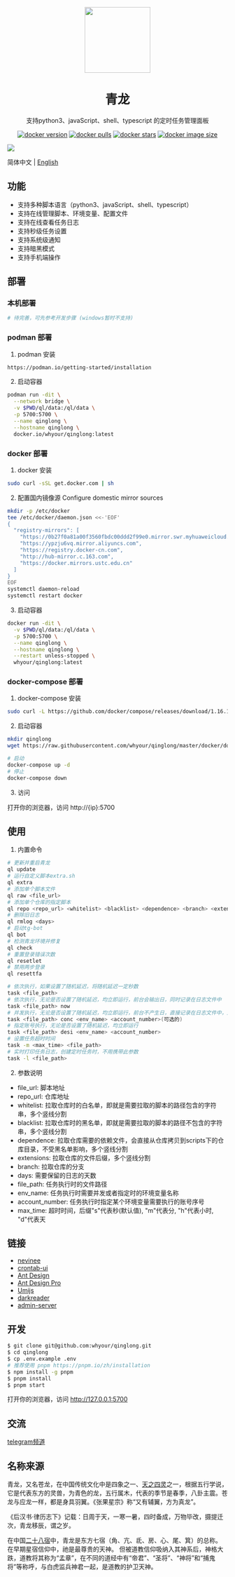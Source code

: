 <p align="center">
  <a href="https://github.com/whyour/qinglong">
    <img width="150" src="https://user-images.githubusercontent.com/22700758/191449379-f9f56204-0e31-4a16-be5a-331f52696a73.png">
  </a>
</p>

<h1 align="center">青龙</h1>

<div align="center">

支持python3、javaScript、shell、typescript 的定时任务管理面板

[![docker version][docker-version-image]][docker-version-url] [![docker pulls][docker-pulls-image]][docker-pulls-url] [![docker stars][docker-stars-image]][docker-stars-url] [![docker image size][docker-image-size-image]][docker-image-size-url]

[docker-pulls-image]: https://img.shields.io/docker/pulls/whyour/qinglong?style=flat
[docker-pulls-url]: https://hub.docker.com/r/whyour/qinglong
[docker-version-image]: https://img.shields.io/docker/v/whyour/qinglong?style=flat
[docker-version-url]: https://hub.docker.com/r/whyour/qinglong/tags?page=1&ordering=last_updated
[docker-stars-image]: https://img.shields.io/docker/stars/whyour/qinglong?style=flat
[docker-stars-url]: https://hub.docker.com/r/whyour/qinglong
[docker-image-size-image]: https://img.shields.io/docker/image-size/whyour/qinglong?style=flat
[docker-image-size-url]: https://hub.docker.com/r/whyour/qinglong
</div>

[![](https://user-images.githubusercontent.com/22700758/203243067-1a8a570d-b1b4-4837-9f12-d78d83e31f35.jpg)](https://whyour.cn)

简体中文 | [English](./README-en.md)

## 功能

- 支持多种脚本语言（python3、javaScript、shell、typescript）
- 支持在线管理脚本、环境变量、配置文件
- 支持在线查看任务日志
- 支持秒级任务设置
- 支持系统级通知
- 支持暗黑模式
- 支持手机端操作

## 部署

### 本机部署

```bash
# 待完善，可先参考开发步骤 (windows暂时不支持)
```

### podman 部署

1. podman 安装

```bash
https://podman.io/getting-started/installation
```

2. 启动容器

```bash
podman run -dit \
  --network bridge \
  -v $PWD/ql/data:/ql/data \
  -p 5700:5700 \
  --name qinglong \
  --hostname qinglong \
  docker.io/whyour/qinglong:latest
```

### docker 部署

1. docker 安装

```bash
sudo curl -sSL get.docker.com | sh
```

2. 配置国内镜像源
Configure domestic mirror sources

```bash
mkdir -p /etc/docker
tee /etc/docker/daemon.json <<-'EOF'
{
  "registry-mirrors": [
    "https://0b27f0a81a00f3560fbdc00ddd2f99e0.mirror.swr.myhuaweicloud.com",
    "https://ypzju6vq.mirror.aliyuncs.com",
    "https://registry.docker-cn.com",
    "http://hub-mirror.c.163.com",
    "https://docker.mirrors.ustc.edu.cn"
  ]
}
EOF
systemctl daemon-reload
systemctl restart docker
```

3. 启动容器

```bash
docker run -dit \
  -v $PWD/ql/data:/ql/data \
  -p 5700:5700 \
  --name qinglong \
  --hostname qinglong \
  --restart unless-stopped \
  whyour/qinglong:latest
```

### docker-compose 部署

1. docker-compose 安装

```bash
sudo curl -L https://github.com/docker/compose/releases/download/1.16.1/docker-compose-`uname -s`-`uname -m` -o /usr/local/bin/docker-compose
```

2. 启动容器

```bash
mkdir qinglong
wget https://raw.githubusercontent.com/whyour/qinglong/master/docker/docker-compose.yml

# 启动
docker-compose up -d
# 停止
docker-compose down
```

3. 访问

打开你的浏览器，访问 http://{ip}:5700

## 使用

1. 内置命令

```bash
# 更新并重启青龙
ql update                                                    
# 运行自定义脚本extra.sh
ql extra                                                     
# 添加单个脚本文件
ql raw <file_url>                                             
# 添加单个仓库的指定脚本
ql repo <repo_url> <whitelist> <blacklist> <dependence> <branch> <extensions>
# 删除旧日志
ql rmlog <days>                                              
# 启动tg-bot
ql bot                                                       
# 检测青龙环境并修复
ql check                                                     
# 重置登录错误次数
ql resetlet                                                  
# 禁用两步登录
ql resettfa                                                  

# 依次执行，如果设置了随机延迟，将随机延迟一定秒数
task <file_path>                                             
# 依次执行，无论是否设置了随机延迟，均立即运行，前台会输出日，同时记录在日志文件中
task <file_path> now                                         
# 并发执行，无论是否设置了随机延迟，均立即运行，前台不产生日，直接记录在日志文件中，且可指定账号执行
task <file_path> conc <env_name> <account_number>(可选的) 
# 指定账号执行，无论是否设置了随机延迟，均立即运行 
task <file_path> desi <env_name> <account_number>      
# 设置任务超时时间   
task -m <max_time> <file_path>
# 实时打印任务日志，创建定时任务时，不用携带此参数
task -l <file_path>
```

2. 参数说明

* file_url: 脚本地址
* repo_url: 仓库地址
* whitelist: 拉取仓库时的白名单，即就是需要拉取的脚本的路径包含的字符串，多个竖线分割
* blacklist: 拉取仓库时的黑名单，即就是需要拉取的脚本的路径不包含的字符串，多个竖线分割
* dependence: 拉取仓库需要的依赖文件，会直接从仓库拷贝到scripts下的仓库目录，不受黑名单影响，多个竖线分割
* extensions: 拉取仓库的文件后缀，多个竖线分割
* branch: 拉取仓库的分支
* days: 需要保留的日志的天数
* file_path: 任务执行时的文件路径
* env_name: 任务执行时需要并发或者指定时的环境变量名称
* account_number: 任务执行时指定某个环境变量需要执行的账号序号
* max_time: 超时时间，后缀"s"代表秒(默认值), "m"代表分, "h"代表小时, "d"代表天

## 链接

- [nevinee](https://gitee.com/evine)
- [crontab-ui](https://github.com/alseambusher/crontab-ui)
- [Ant Design](https://ant.design)
- [Ant Design Pro](https://pro.ant.design/)
- [Umijs](https://umijs.org)
- [darkreader](https://github.com/darkreader/darkreader)
- [admin-server](https://github.com/sunpu007/admin-server)

## 开发

```bash
$ git clone git@github.com:whyour/qinglong.git
$ cd qinglong
$ cp .env.example .env
# 推荐使用 pnpm https://pnpm.io/zh/installation
$ npm install -g pnpm
$ pnpm install
$ pnpm start
```

打开你的浏览器，访问 http://127.0.0.1:5700

## 交流

[telegram频道](https://t.me/jiao_long)

## 名称来源

青龙，又名苍龙，在中国传统文化中是四象之一、[天之四灵](https://zh.wikipedia.org/wiki/%E5%A4%A9%E4%B9%8B%E5%9B%9B%E7%81%B5)之一，根据五行学说，它是代表东方的灵兽，为青色的龙，五行属木，代表的季节是春季，八卦主震。苍龙与应龙一样，都是身具羽翼。《张果星宗》称“又有辅翼，方为真龙”。

《后汉书·律历志下》记载：日周于天，一寒一暑，四时备成，万物毕改，摄提迁次，青龙移辰，谓之岁。

在中国[二十八宿](https://zh.wikipedia.org/wiki/%E4%BA%8C%E5%8D%81%E5%85%AB%E5%AE%BF)中，青龙是东方七宿（角、亢、氐、房、心、尾、箕）的总称。 在早期星宿信仰中，祂是最尊贵的天神。 但被道教信仰吸纳入其神系后，神格大跌，道教将其称为“孟章”，在不同的道经中有“帝君”、“圣将”、“神将”和“捕鬼将”等称呼，与白虎监兵神君一起，是道教的护卫天神。
